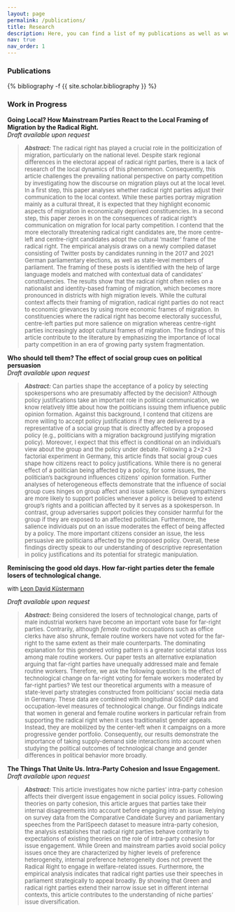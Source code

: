 ```yaml
---
layout: page
permalink: /publications/
title: Research
description: Here, you can find a list of my publications as well as work in progress.
nav: true
nav_order: 1
---
```

<!-- _pages/publications.md -->
<h3> Publications </h3>
<div class="publications">

{% bibliography -f {{ site.scholar.bibliography }} %}
</div>



<h3> Work in Progress </h3>
<strong>Going Local? How Mainstream Parties React to the Local Framing of Migration by the Radical Right.</strong><br>
<em> Draft available upon request </em><br>
<blockquote> 
<p style="font-size:13px;"> <strong><em> Abstract:</em></strong> The radical right has played a crucial role in the politicization of migration, particularly on the national
level. Despite stark regional differences in the electoral appeal of radical right parties, there is a lack of research
of the local dynamics of this phenomenon. Consequently, this article challenges the prevailing national perspective
on party competition by investigating how the discourse on migration plays out at the local level. In
a first step, this paper analyses whether radical right parties adjust their communication to the local context.
While these parties portray migration mainly as a cultural threat, it is expected that they highlight economic
aspects of migration in economically deprived constituencies. In a second step, this paper zeroes in on the
consequences of radical right’s communication on migration for local party competition. I contend that the more electorally threatening radical right candidates are, the
more centre-left and centre-right candidates adopt the cultural ‘master’ frame of the radical right. The empirical
analysis draws on a newly compiled dataset consisting of Twitter posts by candidates running in the
2017 and 2021 German parliamentary elections, as well as state-level members of parliament. The framing
of these posts is identified with the help of large language models and matched with contextual data of candidates’
constituencies. The results show that the radical right often relies on a nationalist and identity-based
framing of migration, which becomes more pronounced in districts with high migration levels. While the
cultural context affects their framing of migration, radical right parties do not react to economic grievances
by using more economic frames of migration. In constituencies where the radical right has become electorally
successful, centre-left parties put more salience on migration whereas centre-right parties increasingly adopt
cultural frames of migration. The findings of this article contribute to the literature by emphasizing the importance
of local party competition in an era of growing party system fragmentation. </p>
</blockquote>


<strong>Who should tell them? The effect of social group cues on political persuasion</strong><br>
<em> Draft available upon request </em><br>
<blockquote> 
<p style="font-size:13px;"> <strong><em> Abstract:</em></strong> Can parties shape the acceptance of a policy by selecting spokespersons who are presumably affected
by the decision? Although policy justifications take an important role in political communication,
we know relatively little about how the politicians issuing them influence public opinion formation.
Against this background, I contend that citizens are more willing to accept policy justifications if they
are delivered by a representative of a social group that is directly affected by a proposed policy (e.g.,
politicians with a migration background justifying migration policy). Moreover, I expect that this effect
is conditional on an individual’s view about the group and the policy under debate. Following a
2×2×3 factorial experiment in Germany, this article finds that social group cues shape how citizens
react to policy justifications. While there is no general effect of a politician being affected by a policy,
for some issues, the politician’s background influences citizens’ opinion formation. Further analyses
of heterogeneous effects demonstrate that the influence of social group cues hinges on group affect and
issue salience. Group sympathizers are more likely to support policies whenever a policy is believed
to extend group’s rights and a politician affected by it serves as a spokesperson. In contrast, group
adversaries support policies they consider harmful for the group if they are exposed to an affected
politician. Furthermore, the salience individuals put on an issue moderates the effect of being affected
by a policy. The more important citizens consider an issue, the less persuasive are politicians affected
by the proposed policy. Overall, these findings directly speak to our understanding of descriptive representation
in policy justifications and its potential for strategic manipulation. </p>
</blockquote>


<strong>Reminiscing the good old days. How far-right parties deter the female losers of technological change.</strong><br>
<p style="font-size:13px;"> with <a style="font-size: 13px;" href="https://www.eui.eu/people?id=leon-kustermann">Leon David Küstermann</a></p> 
<em> Draft available upon request </em><br>
<blockquote> 
<p style="font-size:13px;"> <strong><em> Abstract:</em></strong> 		Being considered the losers of technological change, parts of male industrial workers have become an important vote base for far-right parties. Contrarily, although <em>female</em> routine occupations such as office clerks have also shrunk, female routine workers have not voted for the far-right to the same extent as their male counterparts. The dominating explanation for this gendered voting pattern is a greater societal status loss among male routine workers. Our paper tests an alternative explanation arguing that far-right parties have unequally addressed male and female routine workers. Therefore, we ask the following question: Is the effect of technological change on far-right voting for female workers moderated by far-right parties?  We test our theoretical arguments with a measure of state-level party strategies constructed from politicians’ social media data in Germany. These data are combined with longitudinal GSOEP data and occupation-level measures of technological change. Our findings indicate that women in general and female routine workers in particular refrain from supporting the radical right when it uses traditionalist gender appeals. Instead, they are mobilized by the center-left when it campaigns on a more progressive gender portfolio. Consequently, our results demonstrate the importance of taking supply-demand side interactions into account when studying the political outcomes of technological change and gender differences in political behavior more broadly. </p>
</blockquote>

<strong>The Things That Unite Us. Intra-Party Cohesion and Issue Engagement. </strong><br>
<em> Draft available upon request </em><br>
<blockquote> 
<p style="font-size:13px;"> <strong><em> Abstract:</em></strong> This article investigates how niche parties’ intra-party cohesion affects their divergent issue engagement
in social policy issues. Following theories on party cohesion, this article argues that parties take their internal
disagreements into account before engaging into an issue. Relying on survey data from the Comparative
Candidate Survey and parliamentary speeches from the ParlSpeech dataset to measure intra-party cohesion,
the analysis establishes that radical right parties behave contrarily to expectations of existing theories on the
role of intra-party cohesion for issue engagement. While Green and mainstream parties avoid social policy
issues once they are characterized by higher levels of preference heterogeneity, internal preference heterogeneity
does not prevent the Radical Right to engage in welfare-related issues. Furthermore, the empirical
analysis indicates that radical right parties use their speeches in parliament strategically to appeal broadly.
By showing that Green and radical right parties extend their narrow issue set in different internal contexts,
this article contributes to the understanding of niche parties’ issue diversification.  </p>
</blockquote>